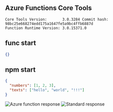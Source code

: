 ## Azure Functions Core Tools

```
Core Tools Version:       3.0.3284 Commit hash: 98bc25e668274edd175a1647fe5a9bc4ffb6887d
Function Runtime Version: 3.0.15371.0
```

## func start

```json
{}
```

## npm start

```json
{
  "numbers": [1, 2, 3],
  "texts": ["hello", "world", "!!!"]
}
```

![Azure function response](https://i.ibb.co/YTJT8y6/func.png)
![Standard response](https://i.ibb.co/VpyCsX9/local.png)

